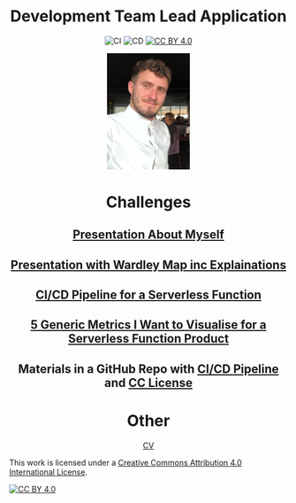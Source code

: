<div align="center" style="text-align:center">
  
# Development Team Lead Application

![CI](https://github.com/tpilvelis-gw/dev-lead-application/workflows/CI/badge.svg)
![CD](https://github.com/tpilvelis-gw/dev-lead-application/workflows/CD/badge.svg)
[![CC BY 4.0][cc-by-shield]][cc-by]

<img src="self.jpg" alt="drawing" width="150"/>

# Challenges


## [Presentation About Myself](about_me.pdf)


## [Presentation with Wardley Map inc Explainations](wardley_map.md)


## [CI/CD Pipeline for a Serverless Function](psuedocode_ci_cd_for_serverless_function.md)


## [5 Generic Metrics I Want to Visualise for a Serverless Function Product](serverless_metrics.md)


## Materials in a GitHub Repo with [CI/CD Pipeline](.github/workflows) and [CC License](LICENSE)

# Other
[CV](TomPilvelisCV.06.07.20.pdf)


</div>


This work is licensed under a [Creative Commons Attribution 4.0 International
License][cc-by].

[![CC BY 4.0][cc-by-image]][cc-by]

[cc-by]: http://creativecommons.org/licenses/by/4.0/
[cc-by-image]: https://i.creativecommons.org/l/by/4.0/88x31.png
[cc-by-shield]: https://img.shields.io/badge/License-CC%20BY%204.0-lightgrey.svg
